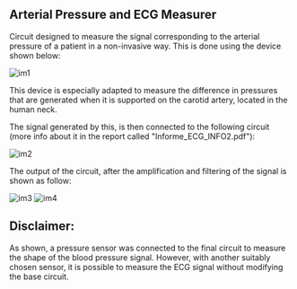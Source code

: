 ## Arterial Pressure and ECG Measurer

Circuit designed to measure the signal corresponding to the arterial pressure of a patient in a non-invasive way. This is done using the device shown below:

![im1](https://user-images.githubusercontent.com/41343686/141181738-684574ff-0016-4c50-92f4-1910354ed24d.jpg)

This device is especially adapted to measure the difference in pressures that are generated when it is supported on the carotid artery, located in the human neck.

The signal generated by this, is then connected to the following circuit (more info about it in the report called "Informe_ECG_INFO2.pdf"):

![im2](https://user-images.githubusercontent.com/41343686/141188140-70961c40-4a3c-44b8-b589-8473ee66e0ec.jpg)

The output of the circuit, after the amplification and filtering of the signal is shown as follow:

![im3](https://user-images.githubusercontent.com/41343686/141187661-f9bce217-2363-4e54-8e23-5924098daa02.jpg)   ![im4](https://user-images.githubusercontent.com/41343686/141187842-afaac1bb-d346-4665-9853-60aeaa37588d.jpg)


## Disclaimer:

As shown, a pressure sensor was connected to the final circuit to measure the shape of the blood pressure signal. However, with another suitably chosen sensor, it is possible to measure the ECG signal without modifying the base circuit.
